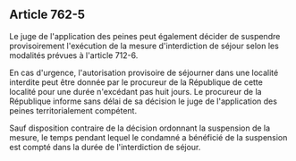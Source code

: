 Article 762-5
----
Le juge de l'application des peines peut également décider de suspendre
provisoirement l'exécution de la mesure d'interdiction de séjour selon les
modalités prévues à l'article 712-6.

En cas d'urgence, l'autorisation provisoire de séjourner dans une localité
interdite peut être donnée par le procureur de la République de cette localité
pour une durée n'excédant pas huit jours. Le procureur de la République informe
sans délai de sa décision le juge de l'application des peines territorialement
compétent.

Sauf disposition contraire de la décision ordonnant la suspension de la mesure,
le temps pendant lequel le condamné a bénéficié de la suspension est compté dans
la durée de l'interdiction de séjour.

